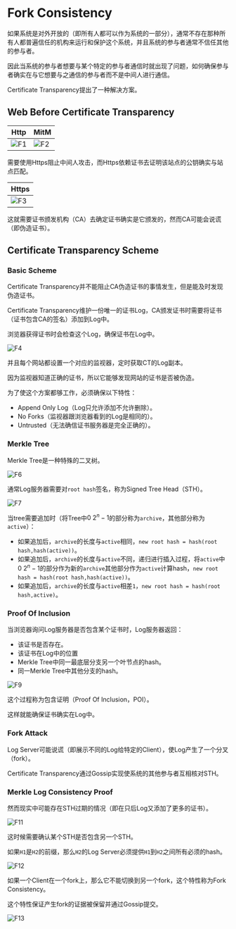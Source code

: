 # Fork Consistency

如果系统是对外开放的（即所有人都可以作为系统的一部分），通常不存在那种所有人都普遍信任的机构来运行和保护这个系统，并且系统的参与者通常不信任其他的参与者。

因此当系统的参与者想要与某个特定的参与者通信时就出现了问题，如何确保参与者确实在与它想要与之通信的参与者而不是中间人进行通信。

Certificate Transparency提出了一种解决方案。

## Web Before Certificate Transparency

|Http|MitM|
|-|-|
|![F1](./F1.png)|![F2](./F2.png)|

需要使用Https阻止中间人攻击，而Https依赖证书去证明该站点的公钥确实与站点匹配。

|Https|
|-|
|![F3](./F3.png)|

这就需要证书颁发机构（CA）去确定证书确实是它颁发的，然而CA可能会说谎（即伪造证书）。

## Certificate Transparency Scheme

### Basic Scheme

Certificate Transparency并不能阻止CA伪造证书的事情发生，但是能及时发现伪造证书。

Certificate Transparency维护一份唯一的证书Log，CA颁发证书时需要将证书（证书包含CA的签名）添加到Log中。

浏览器获得证书时会检查这个Log，确保证书在Log中。

![F4](./F4.png)

并且每个网站都设置一个对应的监视器，定时获取CT的Log副本。

因为监视器知道正确的证书，所以它能够发现网站的证书是否被伪造。

为了使这个方案都够工作，必须确保以下特性：
* Append Only Log（Log只允许添加不允许删除）。
* No Forks（监视器跟浏览器看到的Log是相同的）。
* Untrusted（无法确信证书服务器是完全正确的）。

### Merkle Tree

Merkle Tree是一种特殊的二叉树。

![F6](./F6.png)

通常Log服务器需要对`root hash`签名，称为Signed Tree Head（STH）。

![F7](./F7.png)

当tree需要追加时（将Tree中$0 ~ 2^n - 1$的部分称为`archive`，其他部分称为`active`）：
* 如果追加后，`archive`的长度与`active`相同，`new root hash = hash(root hash,hash(active))`。
* 如果追加后，`archive`的长度与`active`不同，递归进行插入过程，将`active`中$0 ~ 2^n - 1$的部分作为新的`archive`其他部分作为`active`计算hash，`new root hash = hash(root hash,hash(active))`。
* 如果追加后，`archive`的长度与`active`相差`1`，`new root hash = hash(root hash,active)`。

### Proof Of Inclusion

当浏览器询问Log服务器是否包含某个证书时，Log服务器返回：
* 该证书是否存在。
* 该证书在Log中的位置
* Merkle Tree中同一最底层分支另一个叶节点的hash。
* 同一Merkle Tree中其他分支的hash。

![F9](./F9.png)

这个过程称为包含证明（Proof Of Inclusion，POI）。

这样就能确保证书确实在Log中。

### Fork Attack

Log Server可能说谎（即展示不同的Log给特定的Client），使Log产生了一个分叉（fork）。

Certificate Transparency通过Gossip实现使系统的其他参与者互相核对STH。

### Merkle Log Consistency Proof

然而现实中可能存在STH过期的情况（即在只后Log又添加了更多的证书）。

![F11](./F11.png)

这时候需要确认某个STH是否包含另一个STH。

如果`H1`是`H2`的前缀，那么`H2`的Log Server必须提供`H1`到`H2`之间所有必须的hash。

![F12](./F12.png)

如果一个Client在一个fork上，那么它不能切换到另一个fork，这个特性称为Fork Consistency。

这个特性保证产生fork的证据被保留并通过Gossip提交。

![F13](./F13.png)
